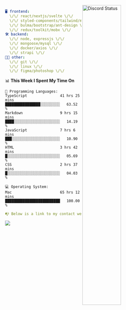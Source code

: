 
<a href="https://discord.com/users/279302975371870218" target="_blank">
    <img width="50%" align="right" alt="Discord Status" src="https://lanyard.cnrad.dev/api/279302975371870218?bg=161B22&borderRadius=5px%205px%200%200&hideTimestamp=true&idleMessage=Just%20chillin%27%20at%20the%20moment&animated=true">
</a>

```yaml
🖥️ frontend: 
  \/\/ react/nextjs/svelte \/\/
  \/\/ styled-components/tailwind/mui/
  \/\/ bulma/bootstrap/ant-design \/\/
  \/\/ redux/toolkit/mobx \/\/
🛠 backend: 
  \/\/ node, expressjs \/\/
  \/\/ mongoose/mysql \/\/
  \/\/ docker/axios \/\/
  \/\/ strapi \/\/
👨‍💻 other: 
  \/\/ git \/\/ 
  \/\/ linux \/\/
  \/\/ figma/photoshop \/\/
```
<!--START_SECTION:waka-->
📊 **This Week I Spent My Time On** 

```text
💬 Programming Languages: 
TypeScript               41 hrs 25 mins      ████████████████░░░░░░░░░   63.52 % 
Markdown                 9 hrs 15 mins       ████░░░░░░░░░░░░░░░░░░░░░   14.19 % 
JavaScript               7 hrs 6 mins        ███░░░░░░░░░░░░░░░░░░░░░░   10.90 % 
HTML                     3 hrs 42 mins       █░░░░░░░░░░░░░░░░░░░░░░░░   05.69 % 
CSS                      2 hrs 37 mins       █░░░░░░░░░░░░░░░░░░░░░░░░   04.03 % 

💻 Operating System: 
Mac                      65 hrs 12 mins      █████████████████████████   100.00 % 
```


<!--END_SECTION:waka-->
```yaml
📭 Below is a link to my contact website 
```
<a href="https://mxns.xyz" target="_black"> <img src="https://img.shields.io/badge/website-161B22?style=for-the-badge&logo=About.me&logoColor=white"></img> <a/>
